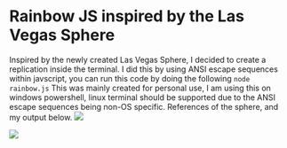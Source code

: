 # Rainbow JS inspired by the Las Vegas Sphere

Inspired by the newly created Las Vegas Sphere, I decided to create a replication inside the terminal.
I did this by using ANSI escape sequences within javscript, you can run this code by doing the following
```node rainbow.js```
This was mainly created for personal use, I am using this on windows powershell, linux terminal should be
supported due to the ANSI escape sequences being non-OS specific. References of the sphere, and my output
below.
![](./sphere.png)

![](./terminalrainbow.png)
